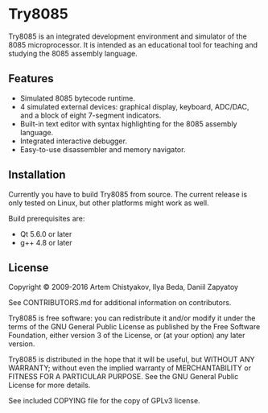 # Try8085

Try8085 is an integrated development environment and simulator of the
8085 microprocessor. It is intended as an educational tool for teaching
and studying the 8085 assembly language.

## Features

* Simulated 8085 bytecode runtime.
* 4 simulated external devices: graphical display, keyboard, ADC/DAC, and
  a block of eight 7-segment indicators.
* Built-in text editor with syntax highlighting for the 8085 assembly
  language.
* Integrated interactive debugger.
* Easy-to-use disassembler and memory navigator.

## Installation

Currently you have to build Try8085 from source. The current release
is only tested on Linux, but other platforms might work as well.

Build prerequisites are:

* Qt 5.6.0 or later
* g++ 4.8 or later

## License

Copyright © 2009-2016 Artem Chistyakov, Ilya Beda, Daniil Zapyatoy

See CONTRIBUTORS.md for additional information on contributors.

Try8085 is free software: you can redistribute it and/or modify
it under the terms of the GNU General Public License as published by
the Free Software Foundation, either version 3 of the License, or
(at your option) any later version.

Try8085 is distributed in the hope that it will be useful,
but WITHOUT ANY WARRANTY; without even the implied warranty of
MERCHANTABILITY or FITNESS FOR A PARTICULAR PURPOSE.  See the
GNU General Public License for more details.

See included COPYING file for the copy of GPLv3 license.
